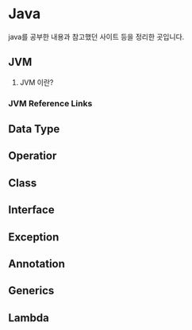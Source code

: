 # Java

java를 공부한 내용과 참고했던 사이트 등을 정리한 곳입니다.

## JVM
1. JVM 이란?

### JVM Reference Links

## Data Type

## Operatior

## Class

## Interface

## Exception

## Annotation

## Generics

## Lambda
